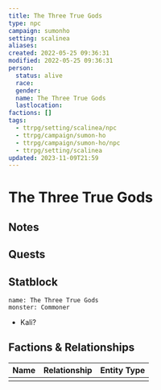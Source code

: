 ```yaml
---
title: The Three True Gods
type: npc
campaign: sumonho
setting: scalinea
aliases: 
created: 2022-05-25 09:36:31
modified: 2022-05-25 09:36:31
person:
  status: alive
  race: 
  gender: 
  name: The Three True Gods
  lastlocation: 
factions: []
tags:
  - ttrpg/setting/scalinea/npc
  - ttrpg/campaign/sumon-ho
  - ttrpg/campaign/sumon-ho/npc
  - ttrpg/setting/scalinea
updated: 2023-11-09T21:59
---
```


# The Three True Gods

## Notes


## Quests


## Statblock

```statblock
name: The Three True Gods
monster: Commoner
```

- Kali?
## Factions & Relationships
| Name | Relationship | Entity Type |
| ---- | :----------: | ----------- |
|      |              |             |
